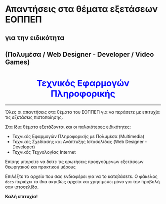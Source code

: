 
# Απαντήσεις στα θέματα εξετάσεων ΕΟΠΠΕΠ
## για την ειδικότητα

## (Πολυμέσα / Web Designer - Developer / Video Games)
<h1 style="color:blue; text-align:center">Τεχνικός Εφαρμογών Πληροφορικής</h1>
<hr>
Όλες οι απαντήσεις στα θέματα του ΕΟΠΠΕΠ για να περάσετε με επιτυχία τις εξετάσεις πιστοποίησης.

Στα ίδια θέματα εξετάζονται και οι παλαιότερες ειδικότητες:
* Τεχνικός Εφαρμογών Πληροφορικής με Πολυμέσα (Multimedia)
* Τεχνικός Σχεδίασης και Ανάπτυξης Ιστοσελίδας (Web Designer - Developer)
* Τεχνικός Τεχνολογίας Internet

Επίσης μπορείτε να δείτε τις ερωτήσεις προηγούμενων εξετάσεων θεωρητικού και πρακτικού μέρους

Επιλέξτε το αρχείο που σας ενδιαφέρει για να το κατεβάσετε.
Ο φάκελος `docs` περιέχει τα ίδια ακριβώς αρχεία και χρησιμεύει μόνο για την προβολή σαν <a href="https://cambergr.github.io/eoppep/">ιστοσελίδα</a>.

**Καλή επιτυχία!**